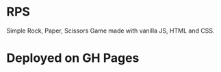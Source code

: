 # RPS

Simple Rock, Paper, Scissors Game made with vanilla JS, HTML and CSS.

# Deployed on GH Pages
